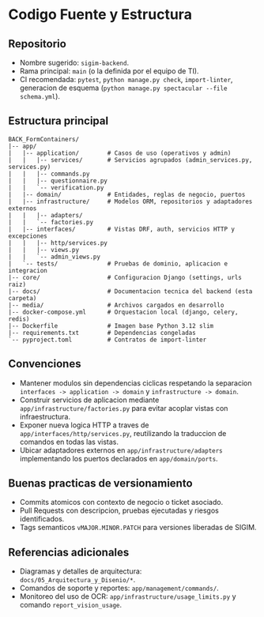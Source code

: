 # Codigo Fuente y Estructura

## Repositorio
- Nombre sugerido: `sigim-backend`.
- Rama principal: `main` (o la definida por el equipo de TI).
- CI recomendada: `pytest`, `python manage.py check`, `import-linter`, generacion de esquema (`python manage.py spectacular --file schema.yml`).

## Estructura principal
```
BACK_FormContainers/
|-- app/
|   |-- application/        # Casos de uso (operativos y admin)
|   |   |-- services/       # Servicios agrupados (admin_services.py, services.py)
|   |   |-- commands.py
|   |   |-- questionnaire.py
|   |   `-- verification.py
|   |-- domain/             # Entidades, reglas de negocio, puertos
|   |-- infrastructure/     # Modelos ORM, repositorios y adaptadores externos
|   |   |-- adapters/
|   |   `-- factories.py
|   |-- interfaces/         # Vistas DRF, auth, servicios HTTP y excepciones
|   |   |-- http/services.py
|   |   |-- views.py
|   |   `-- admin_views.py
|   `-- tests/              # Pruebas de dominio, aplicacion e integracion
|-- core/                   # Configuracion Django (settings, urls raiz)
|-- docs/                   # Documentacion tecnica del backend (esta carpeta)
|-- media/                  # Archivos cargados en desarrollo
|-- docker-compose.yml      # Orquestacion local (django, celery, redis)
|-- Dockerfile              # Imagen base Python 3.12 slim
|-- requirements.txt        # Dependencias congeladas
`-- pyproject.toml          # Contratos de import-linter
```

## Convenciones
- Mantener modulos sin dependencias ciclicas respetando la separacion `interfaces -> application -> domain` y `infrastructure -> domain`.
- Construir servicios de aplicacion mediante `app/infrastructure/factories.py` para evitar acoplar vistas con infraestructura.
- Exponer nueva logica HTTP a traves de `app/interfaces/http/services.py`, reutilizando la traduccion de comandos en todas las vistas.
- Ubicar adaptadores externos en `app/infrastructure/adapters` implementando los puertos declarados en `app/domain/ports`.

## Buenas practicas de versionamiento
- Commits atomicos con contexto de negocio o ticket asociado.
- Pull Requests con descripcion, pruebas ejecutadas y riesgos identificados.
- Tags semanticos `vMAJOR.MINOR.PATCH` para versiones liberadas de SIGIM.

## Referencias adicionales
- Diagramas y detalles de arquitectura: `docs/05_Arquitectura_y_Disenio/*`.
- Comandos de soporte y reportes: `app/management/commands/`.
- Monitoreo del uso de OCR: `app/infrastructure/usage_limits.py` y comando `report_vision_usage`.

